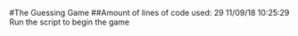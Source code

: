 #The Guessing Game
##Amount of lines of code used:
29
11/09/18 10:25:29
Run the script to begin the game
